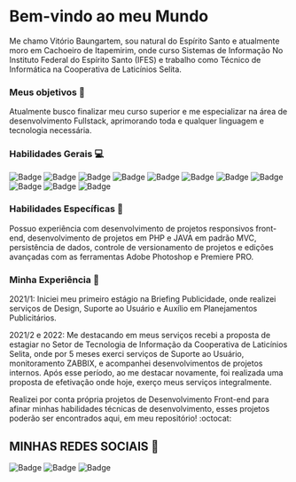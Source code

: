 #  Bem-vindo ao meu Mundo

Me chamo Vitório Baungartem, sou natural do Espírito Santo e atualmente moro em Cachoeiro de Itapemirim, onde curso Sistemas de Informação No Instituto Federal do Espírito Santo (IFES) e trabalho como Técnico de Informática na Cooperativa de Laticínios Selita. 

### Meus objetivos :sunrise_over_mountains:

Atualmente busco finalizar meu curso superior e me especializar na área de desenvolvimento Fullstack, aprimorando toda e qualquer linguagem e tecnologia necessária. 

### Habilidades Gerais :computer:
![Badge](https://img.shields.io/badge/HTML5-E34F26?style=for-the-badge&logo=html5&logoColor=white) ![Badge](https://img.shields.io/badge/CSS3-1572B6?style=for-the-badge&logo=css3&logoColor=white) ![Badge](https://img.shields.io/badge/Sass-CC6699?style=for-the-badge&logo=sass&logoColor=white) ![Badge](https://img.shields.io/badge/JavaScript-F7DF1E?style=for-the-badge&logo=javascript&logoColor=black) ![Badge](https://img.shields.io/badge/Java-ED8B00?style=for-the-badge&logo=java&logoColor=white) ![Badge](https://img.shields.io/badge/jQuery-0769AD?style=for-the-badge&logo=jquery&logoColor=white) ![Badge](https://img.shields.io/badge/MySQL-00000F?style=for-the-badge&logo=mysql&logoColor=white) ![Badge](https://img.shields.io/badge/PHP-777BB4?style=for-the-badge&logo=php&logoColor=white) ![Badge](https://img.shields.io/badge/GIT-E44C30?style=for-the-badge&logo=git&logoColor=white) ![Badge](https://img.shields.io/badge/Adobe%20Premiere%20Pro-9999FF?style=for-the-badge&logo=Adobe%20Premiere%20Pro&logoColor=white) ![Badge](https://img.shields.io/badge/Adobe%20Photoshop-31A8FF?style=for-the-badge&logo=Adobe%20Photoshop&logoColor=black)

### Habilidades Específicas :floppy_disk:

Possuo experiência com desenvolvimento de projetos responsivos front-end, desenvolvimento de projetos em PHP e JAVA em padrão MVC, persistência de dados, controle de versionamento de projetos e edições avançadas com as ferramentas Adobe Photoshop e Premiere PRO.

### Minha Experiência :rocket:

2021/1: Iniciei meu primeiro estágio na Briefing Publicidade, onde realizei serviços de Design, Suporte ao Usuário e Auxílio em Planejamentos Publicitários.

2021/2 e 2022: Me destacando em meus serviços recebi a proposta de estagiar no Setor de Tecnologia de Informação da Cooperativa de Laticínios Selita, onde por 5 meses exerci serviços de Suporte ao Usuário, monitoramento ZABBIX, e acompanhei desenvolvimentos de projetos internos.
Após esse período, ao me destacar novamente, foi realizada uma proposta de efetivação onde hoje, exerço meus serviços integralmente. 

Realizei por conta própria projetos de Desenvolvimento Front-end para afinar minhas habilidades técnicas de desenvolvimento, esses projetos poderão ser encontrados aqui, em meu repositório! :octocat:  

## MINHAS REDES SOCIAIS :iphone:

![Badge](https://img.shields.io/badge/LinkedIn-0077B5?style=for-the-badge&logo=linkedin&logoColor=white) ![Badge](https://img.shields.io/badge/Instagram-E4405F?style=for-the-badge&logo=instagram&logoColor=white) ![Badge](https://img.shields.io/badge/YouTube-FF0000?style=for-the-badge&logo=youtube&logoColor=white) 

